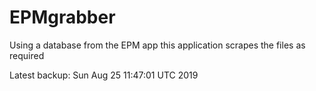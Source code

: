 # EPMgrabber
Using a database from the EPM app this application scrapes the files as required


Latest backup: Sun Aug 25 11:47:01 UTC 2019
